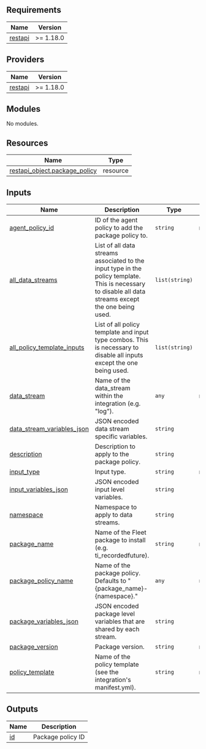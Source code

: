 <!-- BEGIN_TF_DOCS -->
## Requirements

| Name | Version |
|------|---------|
| <a name="requirement_restapi"></a> [restapi](#requirement\_restapi) | >= 1.18.0 |

## Providers

| Name | Version |
|------|---------|
| <a name="provider_restapi"></a> [restapi](#provider\_restapi) | >= 1.18.0 |

## Modules

No modules.

## Resources

| Name | Type |
|------|------|
| [restapi_object.package_policy](https://registry.terraform.io/providers/Mastercard/restapi/latest/docs/resources/object) | resource |

## Inputs

| Name | Description | Type | Default | Required |
|------|-------------|------|---------|:--------:|
| <a name="input_agent_policy_id"></a> [agent\_policy\_id](#input\_agent\_policy\_id) | ID of the agent policy to add the package policy to. | `string` | n/a | yes |
| <a name="input_all_data_streams"></a> [all\_data\_streams](#input\_all\_data\_streams) | List of all data streams associated to the input type in the policy template. This is necessary to disable all data streams except the one being used. | `list(string)` | `[]` | no |
| <a name="input_all_policy_template_inputs"></a> [all\_policy\_template\_inputs](#input\_all\_policy\_template\_inputs) | List of all policy template and input type combos. This is necessary to disable all inputs except the one being used. | `list(string)` | `[]` | no |
| <a name="input_data_stream"></a> [data\_stream](#input\_data\_stream) | Name of the data\_stream within the integration (e.g. "log"). | `any` | n/a | yes |
| <a name="input_data_stream_variables_json"></a> [data\_stream\_variables\_json](#input\_data\_stream\_variables\_json) | JSON encoded data stream specific variables. | `string` | `"{}"` | no |
| <a name="input_description"></a> [description](#input\_description) | Description to apply to the package policy. | `string` | `""` | no |
| <a name="input_input_type"></a> [input\_type](#input\_input\_type) | Input type. | `string` | n/a | yes |
| <a name="input_input_variables_json"></a> [input\_variables\_json](#input\_input\_variables\_json) | JSON encoded input level variables. | `string` | `"{}"` | no |
| <a name="input_namespace"></a> [namespace](#input\_namespace) | Namespace to apply to data streams. | `string` | `"default"` | no |
| <a name="input_package_name"></a> [package\_name](#input\_package\_name) | Name of the Fleet package to install (e.g. ti\_recordedfuture). | `string` | n/a | yes |
| <a name="input_package_policy_name"></a> [package\_policy\_name](#input\_package\_policy\_name) | Name of the package policy. Defaults to "{package\_name}-{namespace}." | `any` | `null` | no |
| <a name="input_package_variables_json"></a> [package\_variables\_json](#input\_package\_variables\_json) | JSON encoded package level variables that are shared by each stream. | `string` | `"{}"` | no |
| <a name="input_package_version"></a> [package\_version](#input\_package\_version) | Package version. | `string` | n/a | yes |
| <a name="input_policy_template"></a> [policy\_template](#input\_policy\_template) | Name of the policy template (see the integration's manifest.yml). | `string` | n/a | yes |

## Outputs

| Name | Description |
|------|-------------|
| <a name="output_id"></a> [id](#output\_id) | Package policy ID |
<!-- END_TF_DOCS -->